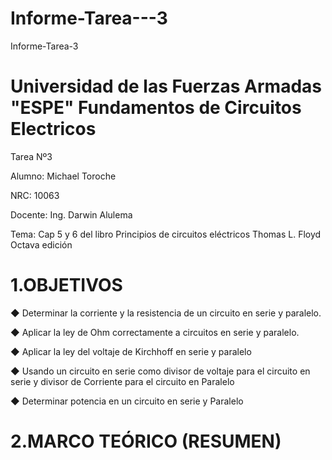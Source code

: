 # Informe-Tarea---3

Informe-Tarea-3
# Universidad de las Fuerzas Armadas "ESPE" Fundamentos de Circuitos Electricos

Tarea Nº3

Alumno: Michael Toroche

NRC: 10063

Docente: Ing. Darwin Alulema

Tema: Cap 5 y 6 del libro Principios de circuitos eléctricos Thomas L. Floyd Octava edición

# 1.OBJETIVOS

◆ Determinar la corriente y la resistencia de un circuito en serie y paralelo.

◆ Aplicar la ley de Ohm correctamente a circuitos en serie y paralelo.

◆ Aplicar la ley del voltaje de Kirchhoff en serie y paralelo

◆ Usando un circuito en serie como divisor de voltaje para el circuito en serie y divisor de Corriente para el circuito en Paralelo

◆ Determinar potencia en un circuito en serie y Paralelo

# 2.MARCO TEÓRICO (RESUMEN)
